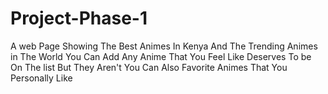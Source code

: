 # Project-Phase-1
A web Page Showing The Best Animes In Kenya And The Trending Animes in The World
You Can Add Any Anime That You Feel Like Deserves To be On The list But They Aren't
You Can Also Favorite Animes That You Personally Like 

